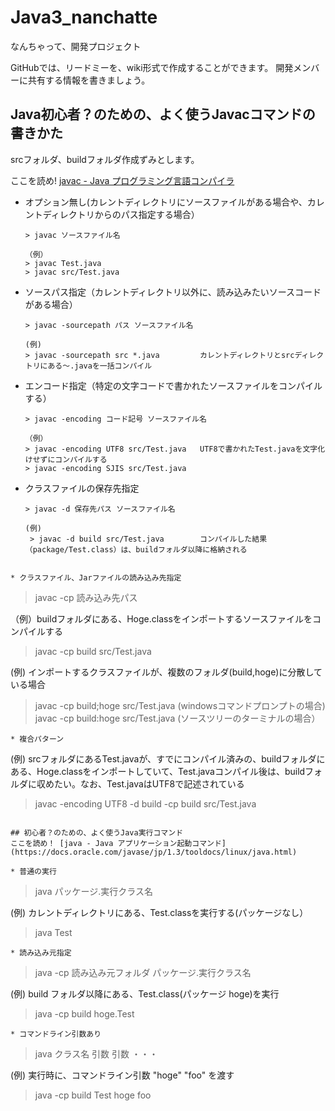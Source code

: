# Java3_nanchatte
なんちゃって、開発プロジェクト

GitHubでは、リードミーを、wiki形式で作成することができます。
開発メンバーに共有する情報を書きましょう。


## Java初心者？のための、よく使うJavacコマンドの書きかた
srcフォルダ、buildフォルダ作成ずみとします。

ここを読め! [javac - Java プログラミング言語コンパイラ](https://docs.oracle.com/javase/jp/6/technotes/tools/windows/javac.html)

* オプション無し(カレントディレクトリにソースファイルがある場合や、カレントディレクトリからのパス指定する場合）

  ```
  > javac ソースファイル名
  
  （例）
  > javac Test.java
  > javac src/Test.java
  
  ```
* ソースパス指定（カレントディレクトリ以外に、読み込みたいソースコードがある場合）
  ```
  > javac -sourcepath パス ソースファイル名
  
  (例)
  > javac -sourcepath src *.java         カレントディレクトリとsrcディレクトリにある〜.javaを一括コンパイル
  
  ```
* エンコード指定（特定の文字コードで書かれたソースファイルをコンパイルする）
  ```
  > javac -encoding コード記号 ソースファイル名
  
  （例）
  > javac -encoding UTF8 src/Test.java   UTF8で書かれたTest.javaを文字化けせずにコンパイルする
  > javac -encoding SJIS src/Test.java
  ```
* クラスファイルの保存先指定
  ```
  > javac -d 保存先パス ソースファイル名
  
  (例)
   > javac -d build src/Test.java        コンパイルした結果（package/Test.class）は、buildフォルダ以降に格納される
 
 ```
* クラスファイル、Jarファイルの読み込み先指定
  ```
  > javac -cp 読み込み先パス
  
  （例）buildフォルダにある、Hoge.classをインポートするソースファイルをコンパイルする
   > javac -cp build src/Test.java
   
   (例) インポートするクラスファイルが、複数のフォルダ(build,hoge)に分散している場合
   > javac -cp build;hoge src/Test.java (windowsコマンドプロンプトの場合)
   > javac -cp build:hoge src/Test.java (ソースツリーのターミナルの場合）
  
  ```
* 複合パターン
  ```
  
   (例) srcフォルダにあるTest.javaが、すでにコンパイル済みの、buildフォルダにある、Hoge.classをインポートしていて、Test.javaコンパイル後は、buildフォルダに収めたい。なお、Test.javaはUTF8で記述されている
  
   > javac -encoding UTF8 -d build -cp build src/Test.java
   ```

## 初心者？のための、よく使うJava実行コマンド
ここを読め！ [java - Java アプリケーション起動コマンド](https://docs.oracle.com/javase/jp/1.3/tooldocs/linux/java.html)

* 普通の実行
   ``` 
   > java パッケージ.実行クラス名
   
   (例) カレントディレクトリにある、Test.classを実行する(パッケージなし）
   > java Test
   
   ```
* 読み込み元指定
  ```
   > java -cp 読み込み元フォルダ パッケージ.実行クラス名
   
   (例) build フォルダ以降にある、Test.class(パッケージ hoge)を実行
   > java -cp build hoge.Test
   
   ```
* コマンドライン引数あり
  ```
  > java クラス名 引数 引数 ・・・
  
  (例) 実行時に、コマンドライン引数 "hoge" "foo" を渡す
  > java -cp build Test hoge foo
  
  ```
  
